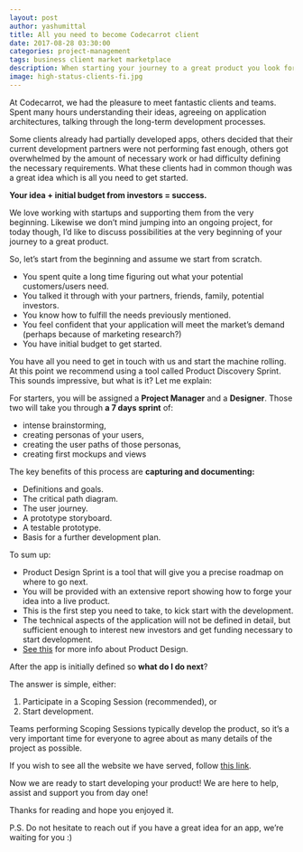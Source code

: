 ```yaml
---
layout: post
author: yashumittal
title: All you need to become Codecarrot client
date: 2017-08-28 03:30:00
categories: project-management
tags: business client market marketplace
description: When starting your journey to a great product you look for a team like Codecarrot to make it happen. From the post you'll find out how to become Codecarrot's client.
image: high-status-clients-fi.jpg
---
```


At Codecarrot, we had the pleasure to meet fantastic clients and teams. Spent many hours understanding their ideas, agreeing on application architectures, talking through the long-term development processes.

Some clients already had partially developed apps, others decided that their current development partners were not performing fast enough, others got overwhelmed by the amount of necessary work or had difficulty defining the necessary requirements. What these clients had in common though was a great idea which is all you need to get started.

**Your idea + initial budget from investors = success.**

We love working with startups and supporting them from the very beginning. Likewise we don’t mind jumping into an ongoing project, for today though, I’d like to discuss possibilities at the very beginning of your journey to a great product.

So, let’s start from the beginning and assume we start from scratch.

*  You spent quite a long time figuring out what your potential customers/users need.
*  You talked it through with your partners, friends, family, potential investors.
*  You know how to fulfill the needs previously mentioned.
*  You feel confident that your application will meet the market’s demand (perhaps because of  marketing research?)
*  You have initial budget to get started.

You have all you need to get in touch with us and start the machine rolling. At this point we recommend using  a tool called Product Discovery Sprint. This sounds impressive, but what is it? Let me explain:

For starters, you will be assigned a **Project Manager** and a **Designer**. Those two will take you through **a 7 days sprint** of:

*  intense brainstorming,
*  creating personas of your users,
*  creating the user paths of those personas,
*  creating first mockups and views

The key benefits of this process are **capturing and documenting:**

*  Definitions and goals.
*  The critical path diagram.
*  The user journey.
*  A prototype storyboard.
*  A testable prototype.
*  Basis for a further development plan.

To sum up:

*  Product Design Sprint is a tool that will give you a precise roadmap on where to go next.
*  You will be provided with an extensive report showing how to forge your idea into a live product.
*  This is the first step you need to take, to kick start with the development.
*  The technical aspects of the application will not be defined in detail, but sufficient enough to interest new investors and get funding necessary  to start development.
*  [See this](//codecarrot.net/services/product-design) for more info about Product Design.

After the app is initially defined so **what do I do next**?

The answer is simple, either:

1. Participate in a Scoping Session (recommended), or
2. Start development.

Teams performing Scoping Sessions typically develop the product, so it’s a very important time for everyone to agree about as many details of the project as possible.

If you wish to see all the website we have served, follow [this link](//codecarrot.net/clients.html).

Now we are ready to start developing your product! We are here to help, assist and support you from day one!

Thanks for reading and hope you enjoyed it.

P.S. Do not hesitate to reach out if you have a great idea for an app, we’re waiting for you :)
